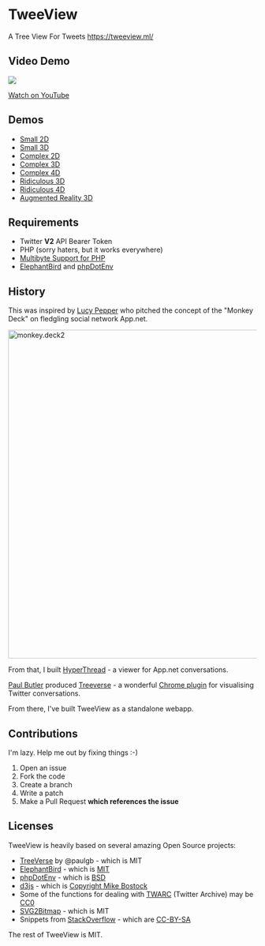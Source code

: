 # TweeView

A Tree View For Tweets https://tweeview.ml/

## Video Demo

<a href="https://www.youtube.com/embed/-_WYtn6rlfM"><img src="https://pbs.twimg.com/media/C58lgHYWYAA7U_A.jpg:small" /></a>

[Watch on YouTube](https://youtu.be/-_WYtn6rlfM)

##	Demos

* [Small 2D](https://tweeview.ml/demo/small.php)
* [Small 3D](https://tweeview.ml/demo/force.small.php)
* [Complex 2D](https://tweeview.ml/demo/complex.php)
* [Complex 3D](https://tweeview.ml/demo/force.complex.php)
* [Complex 4D](https://tweeview.ml/demo/3d.complex.php)
* [Ridiculous 3D](https://tweeview.ml/demo/force.bus.php)
* [Ridiculous 4D](https://tweeview.ml/demo/3d.bus.php)
* [Augmented Reality 3D](https://tweeview.ml/ar/ar.php)

## Requirements

* Twitter **V2** API Bearer Token
* PHP (sorry haters, but it works everywhere)
* [Multibyte Support for PHP](http://php.net/manual/en/mbstring.installation.php)
* [ElephantBird](https://github.com/danieldevine/elephant-bird) and [phpDotEnv](https://github.com/vlucas/phpdotenv)


## History

This was inspired by [Lucy Pepper](http://www.lucypepper.com/lp/) who pitched the concept of the "Monkey Deck" on fledgling social network App.net.

<a data-flickr-embed="true" data-footer="true"  href="https://www.flickr.com/photos/unkemptwomen/8080741422/in/photostream/" title="monkey.deck2"><img src="https://c1.staticflickr.com/9/8324/8080741422_267d0213c7_h.jpg" width="1600" height="666" alt="monkey.deck2"></a>

From that, I built [HyperThread](https://shkspr.mobi/blog/2012/09/visualising-conversation-threads-in-hyperbolic-space/) - a viewer for App.net conversations.

[Paul Butler](http://www.paulbutler.org/) produced [Treeverse](https://github.com/paulgb/Treeverse) - a wonderful [Chrome plugin](https://chrome.google.com/webstore/detail/treeverse/aahmjdadniahaicebomlagekkcnlcila) for visualising Twitter conversations.

From there, I've built TweeView as a standalone webapp.

## Contributions

I'm lazy. Help me out by fixing things :-)

1. Open an issue
1. Fork the code
1. Create a branch
1. Write a patch
1. Make a Pull Request **which references the issue**

## Licenses

TweeView is heavily based on several amazing Open Source projects:

* [TreeVerse](https://github.com/paulgb/Treeverse) by @paulgb - which is MIT
* [ElephantBird](https://github.com/danieldevine/elephant-bird) - which is [MIT](https://github.com/danieldevine/elephant-bird/blob/main/LICENSE.md)
* [phpDotEnv](https://github.com/vlucas/phpdotenv) - which is [BSD](https://github.com/vlucas/phpdotenv/blob/master/LICENSE)
* [d3js](https://d3js.org/) - which is [Copyright Mike Bostock](https://github.com/d3/d3/blob/master/LICENSE)
* Some of the functions for dealing with [TWARC](https://github.com/DocNow/twarc/) (Twitter Archive) may be [CC0](https://github.com/DocNow/twarc/blob/master/LICENSE)
* [SVG2Bitmap](https://github.com/Kaiido/SVG2Bitmap) - which is MIT
* Snippets from [StackOverflow](https://stackexchange.com/legal) - which are [CC-BY-SA](https://creativecommons.org/licenses/by-sa/3.0/)

The rest of TweeView is MIT.
